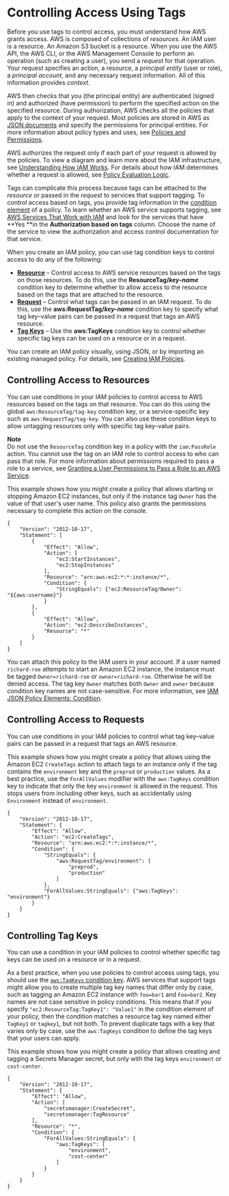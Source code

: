 # Controlling Access Using Tags<a name="access_tags"></a>

Before you use tags to control access, you must understand how AWS grants access\. AWS is composed of collections of *resources*\. An IAM user is a resource\. An Amazon S3 bucket is a resource\. When you use the AWS API, the AWS CLI, or the AWS Management Console to perform an operation \(such as creating a user\), you send a *request* for that operation\. Your request specifies an action, a resource, a *principal entity* \(user or role\), a *principal account*, and any necessary request information\. All of this information provides *context*\.

AWS then checks that you \(the principal entity\) are authenticated \(signed in\) and authorized \(have permission\) to perform the specified action on the specified resource\. During authorization, AWS checks all the policies that apply to the context of your request\. Most policies are stored in AWS as [JSON documents](access_policies.md#access_policies-json) and specify the permissions for principal entities\. For more information about policy types and uses, see [Policies and Permissions](access_policies.md)\.

AWS authorizes the request only if each part of your request is allowed by the policies\. To view a diagram and learn more about the IAM infrastructure, see [Understanding How IAM Works](intro-structure.md)\. For details about how IAM determines whether a request is allowed, see [Policy Evaluation Logic](reference_policies_evaluation-logic.md)\.

Tags can complicate this process because tags can be attached to the *resource* or passed in the *request* to services that support tagging\. To control access based on tags, you provide tag information in the [condition element](reference_policies_elements_condition.md) of a policy\. To learn whether an AWS service supports tagging, see [AWS Services That Work with IAM](reference_aws-services-that-work-with-iam.md) and look for the services that have **Yes **in the **Authorization based on tags** column\. Choose the name of the service to view the authorization and access control documentation for that service\.

When you create an IAM policy, you can use tag condition keys to control access to do any of the following:
+ **[Resource](#access_tags_control-resources)** – Control access to AWS service resources based on the tags on those resources\. To do this, use the **ResourceTag/*key\-name*** condition key to determine whether to allow access to the resource based on the tags that are attached to the resource\.
+ **[Request](#access_tags_control-requests)** – Control what tags can be passed in an IAM request\. To do this, use the **aws:RequestTag/*key\-name*** condition key to specify what tag key–value pairs can be passed in a request that tags an AWS resource\.
+ **[Tag Keys](#access_tags_control-tag-keys)** – Use the **aws:TagKeys** condition key to control whether specific tag keys can be used on a resource or in a request\. 

You can create an IAM policy visually, using JSON, or by importing an existing managed policy\. For details, see [Creating IAM Policies](access_policies_create.md)\.

## Controlling Access to Resources<a name="access_tags_control-resources"></a>

You can use conditions in your IAM policies to control access to AWS resources based on the tags on that resource\. You can do this using the global `aws:ResourceTag/tag-key` condition key, or a service\-specific key such as `aws:RequestTag/tag-key`\. You can also use these condition keys to allow untagging resources only with specific tag key–value pairs\.

**Note**  
Do not use the `ResourceTag` condition key in a policy with the `iam:PassRole` action\. You cannot use the tag on an IAM role to control access to who can pass that role\. For more information about permissions required to pass a role to a service, see [Granting a User Permissions to Pass a Role to an AWS Service](id_roles_use_passrole.md)\.

 This example shows how you might create a policy that allows starting or stopping Amazon EC2 instances, but only if the instance tag `Owner` has the value of that user's user name\. This policy also grants the permissions necessary to complete this action on the console\. 

```
{
    "Version": "2012-10-17",
    "Statement": [
        {
            "Effect": "Allow",
            "Action": [
                "ec2:StartInstances",
                "ec2:StopInstances"
            ],
            "Resource": "arn:aws:ec2:*:*:instance/*",
            "Condition": {
                "StringEquals": {"ec2:ResourceTag/Owner": "${aws:username}"}
            }
        },
        {
            "Effect": "Allow",
            "Action": "ec2:DescribeInstances",
            "Resource": "*"
        }
    ]
}
```

You can attach this policy to the IAM users in your account\. If a user named `richard-roe` attempts to start an Amazon EC2 instance, the instance must be tagged `Owner=richard-roe` or `owner=richard-roe`\. Otherwise he will be denied access\. The tag key `Owner` matches both `Owner` and `owner` because condition key names are not case\-sensitive\. For more information, see [IAM JSON Policy Elements: Condition](reference_policies_elements_condition.md)\.

## Controlling Access to Requests<a name="access_tags_control-requests"></a>

You can use conditions in your IAM policies to control what tag key–value pairs can be passed in a request that tags an AWS resource\.

This example shows how you might create a policy that allows using the Amazon EC2 `CreateTags` action to attach tags to an instance only if the tag contains the `environment` key and the `preprod` or `production` values\. As a best practice, use the `ForAllValues` modifier with the `aws:TagKeys` condition key to indicate that only the key `environment` is allowed in the request\. This stops users from including other keys, such as accidentally using `Environment` instead of `environment`\. 

```
{
    "Version": "2012-10-17",
    "Statement": {
        "Effect": "Allow",
        "Action": "ec2:CreateTags",
        "Resource": "arn:aws:ec2:*:*:instance/*",
        "Condition": {
            "StringEquals": {
                "aws:RequestTag/environment": [
                    "preprod",
                    "production"
                ]
            },
            "ForAllValues:StringEquals": {"aws:TagKeys": "environment"}
        }
    }
}
```

## Controlling Tag Keys<a name="access_tags_control-tag-keys"></a>

You can use a condition in your IAM policies to control whether specific tag keys can be used on a resource or in a request\.

As a best practice, when you use policies to control access using tags, you should use the [`aws:TagKeys` condition key](reference_policies_condition-keys.md#condition-keys-tagkeys)\. AWS services that support tags might allow you to create multiple tag key names that differ only by case, such as tagging an Amazon EC2 instance with `foo=bar1` and `Foo=bar2`\. Key names are not case sensitive in policy conditions\. This means that if you specify `"ec2:ResourceTag:TagKey1": "Value1"` in the condition element of your policy, then the condition matches a resource tag key named either `TagKey1` or `tagkey1`, but not both\. To prevent duplicate tags with a key that varies only by case, use the `aws:TagKeys` condition to define the tag keys that your users can apply\.

This example shows how you might create a policy that allows creating and tagging a Secrets Manager secret, but only with the tag keys `environment` or `cost-center`\.

```
{
    "Version": "2012-10-17",
    "Statement": {
        "Effect": "Allow",
        "Action": [
            "secretsmanager:CreateSecret",
            "secretsmanager:TagResource"
        ],
        "Resource": "*",
        "Condition": {
            "ForAllValues:StringEquals": {
                "aws:TagKeys": [
                    "environment",
                    "cost-center"
                ]
            }
        }
    }
}
```